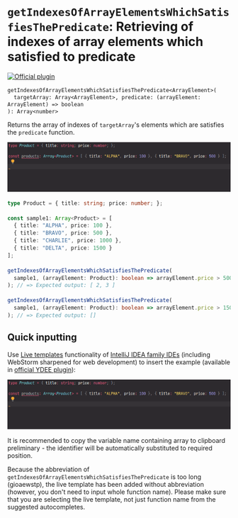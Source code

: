# `getIndexesOfArrayElementsWhichSatisfiesThePredicate`: Retrieving of indexes of array elements which satisfied to predicate

[![Official plugin](https://img.shields.io/badge/IntelliJ_IDEA_Live_Template-getIndexesOfArrayElementsWhichSatisfiesThePredicate-blue.svg?style=flat)](https://plugins.jetbrains.com/plugin/17638-yamato-daiwa-es-extensions)

```
getIndexesOfArrayElementsWhichSatisfiesThePredicate<ArrayElement>(
  targetArray: Array<ArrayElement>, predicate: (arrayElement: ArrayElement) => boolean
): Array<number>
```

Returns the array of indexes of `targetArray`'s elements which are satisfies the `predicate` function.

![IntelliJ IDEA Live Template](getIndexesOfArrayElementsWhichSatisfiesThePredicate-LiveTemplateDemo.gif)

```typescript
type Product = { title: string; price: number; };

const sample1: Array<Product> = [
  { title: "ALPHA", price: 100 },
  { title: "BRAVO", price: 500 },
  { title: "CHARLIE", price: 1000 },
  { title: "DELTA", price: 1500 }
];

getIndexesOfArrayElementsWhichSatisfiesThePredicate(
  sample1, (arrayElement: Product): boolean => arrayElement.price > 500
); // => Expected output: [ 2, 3 ]

getIndexesOfArrayElementsWhichSatisfiesThePredicate(
  sample1, (arrayElement: Product): boolean => arrayElement.price > 1500
); // => Expected output: []
```

## Quick inputting

Use [Live templates](https://www.jetbrains.com/help/idea/using-live-templates.html#live_templates_types) functionality
of [IntelliJ IDEA family IDEs](https://www.jetbrains.com/idea/) (including WebStorm sharpened for web development)
to insert the example (available in [official YDEE plugin](https://plugins.jetbrains.com/plugin/17638-yamato-daiwa-es-extensions)):

![IntelliJ IDEA Live Template](getIndexesOfArrayElementsWhichSatisfiesThePredicate-LiveTemplateDemo.gif)

It is recommended to copy the variable name containing array to clipboard preliminary - the identifier will be
automatically substituted to required position.

Because the abbreviation of `getIndexesOfArrayElementsWhichSatisfiesThePredicate` is too long (gioaewstp),
the live template has been added without abbreviation (however, you don't need to input whole function name).
Please make sure that you are selecting the live template, not just function name from the suggested autocompletes.
